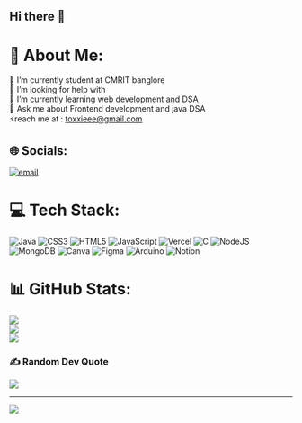 ## Hi there 👋
# 💫 About Me:
🔭 I’m currently student at CMRIT banglore<br>🤝 I’m looking for help with<br>🌱 I’m currently learning web development and DSA<br>💬 Ask me about Frontend development and java DSA<br>⚡reach me at : toxxieee@gmail.com


## 🌐 Socials:
[![email](https://img.shields.io/badge/Email-D14836?logo=gmail&logoColor=white)](mailto:toxxiee) 

# 💻 Tech Stack:
![Java](https://img.shields.io/badge/java-%23ED8B00.svg?style=plastic&logo=openjdk&logoColor=white) ![CSS3](https://img.shields.io/badge/css3-%231572B6.svg?style=plastic&logo=css3&logoColor=white) ![HTML5](https://img.shields.io/badge/html5-%23E34F26.svg?style=plastic&logo=html5&logoColor=white) ![JavaScript](https://img.shields.io/badge/javascript-%23323330.svg?style=plastic&logo=javascript&logoColor=%23F7DF1E) ![Vercel](https://img.shields.io/badge/vercel-%23000000.svg?style=plastic&logo=vercel&logoColor=white) ![C](https://img.shields.io/badge/c-%2300599C.svg?style=plastic&logo=c&logoColor=white) ![NodeJS](https://img.shields.io/badge/node.js-6DA55F?style=plastic&logo=node.js&logoColor=white) ![MongoDB](https://img.shields.io/badge/MongoDB-%234ea94b.svg?style=plastic&logo=mongodb&logoColor=white) ![Canva](https://img.shields.io/badge/Canva-%2300C4CC.svg?style=plastic&logo=Canva&logoColor=white) ![Figma](https://img.shields.io/badge/figma-%23F24E1E.svg?style=plastic&logo=figma&logoColor=white) ![Arduino](https://img.shields.io/badge/-Arduino-00979D?style=plastic&logo=Arduino&logoColor=white) ![Notion](https://img.shields.io/badge/Notion-%23000000.svg?style=plastic&logo=notion&logoColor=white)
# 📊 GitHub Stats:
![](https://github-readme-stats.vercel.app/api?username=dayanandask&theme=blue-green&hide_border=true&include_all_commits=true&count_private=false)<br/>
![](https://nirzak-streak-stats.vercel.app/?user=dayanandask&theme=blue-green&hide_border=true)<br/>
![](https://github-readme-stats.vercel.app/api/top-langs/?username=dayanandask&theme=blue-green&hide_border=true&include_all_commits=true&count_private=false&layout=compact)

### ✍️ Random Dev Quote
![](https://quotes-github-readme.vercel.app/api?type=horizontal&theme=radical)

---
[![](https://visitcount.itsvg.in/api?id=dayanandask&icon=0&color=0)](https://visitcount.itsvg.in)

<!-- Proudly created with GPRM ( https://gprm.itsvg.in ) -->
<!--
**dayanandask/dayanandask** is a ✨ _special_ ✨ repository because its `README.md` (this file) appears on your GitHub profile.

Here are some ideas to get you started:

- 🔭 I’m currently working on ...
- 🌱 I’m currently learning ...
- 👯 I’m looking to collaborate on ...
- 🤔 I’m looking for help with ...
- 💬 Ask me about ...
- 📫 How to reach me: ...
- 😄 Pronouns: ...
- ⚡ Fun fact: ...
-->
